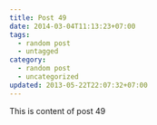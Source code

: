 ```yaml
---
title: Post 49
date: 2014-03-04T11:13:23+07:00
tags:
  - random post
  - untagged
category:
  - random post
  - uncategorized
updated: 2013-05-22T22:07:32+07:00
---
```

This is content of post 49